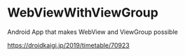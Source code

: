# WebViewWithViewGroup

Android App that makes WebView and ViewGroup possible

https://droidkaigi.jp/2019/timetable/70923
